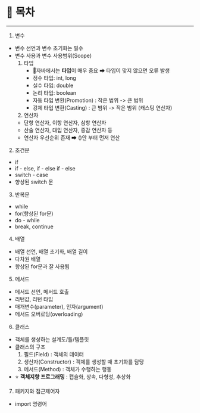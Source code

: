 # 📜 목차
<hr/>

1. 변수
- 변수 선언과 변수 초기화는 필수
- 변수 사용과 변수 사용범위(Scope)
   1. 타입
      - 📌자바에서는 **타입**이 매우 중요
      ➡ 타입이 맞지 않으면 오류 발생
      - 정수 타입: int, long
      - 실수 타입: double
      - 논리 타입: boolean
      - 자동 타입 변환(Promotion) : 작은 범위 -> 큰 범위
      - 강제 타입 변환(Casting) : 큰 범위 -> 작은 범위 (캐스팅 연산자)
   2. 연산자
  - 단항 연산자, 이항 연산자, 삼항 연산자
  - 산술 연산자, 대입 연산자, 증감 연산자 등
  - 연산자 우선순위 존재 ➡ ()안 부터 먼저 연산
2. 조건문
- if
- if - else, if - else if - else
- switch - case
- 향상된 switch 문
3. 반복문
- while
- for(향상된 for문)
- do - while
- break, continue
4. 배열
- 배열 선언, 배열 초기화, 배열 길이
- 다차원 배열
- 향상된 for문과 잘 사용됨
5. 메서드
- 메서드 선언, 메서드 호출
- 리턴값, 리턴 타입
- 매개변수(parameter), 인자(argument)
- 메서드 오버로딩(overloading)
6. 클래스 
- 객체를 생성하는 설계도/틀/템플릿
- 클래스의 구조
  1. 필드(Field) : 객체의 데이터
  2. 생산자(Constructor) : 객체를 생성할 때 초기화를 담당
  3. 메서드(Method) : 객체가 수행하는 행동
- ⭐ **객체지향 프로그래밍** : 캡슐화, 상속, 다형성, 추상화

7. 패키지와 접근제어자
- import 명령어